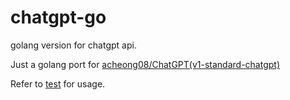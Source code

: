 # chatgpt-go
golang version for chatgpt api.

Just a golang port for [acheong08/ChatGPT(v1-standard-chatgpt)](https://github.com/acheong08/ChatGPT)

Refer to [test](./chatgpt_test.go) for usage.

